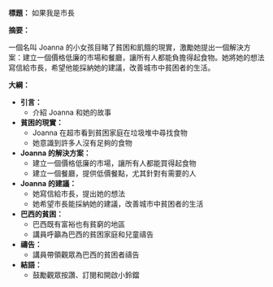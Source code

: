 **標題：** 如果我是市長

**摘要：**

一個名叫 Joanna 的小女孩目睹了貧困和飢餓的現實，激勵她提出一個解決方案：建立一個價格低廉的市場和餐廳，讓所有人都能負擔得起食物。她將她的想法寫信給市長，希望他能採納她的建議，改善城市中貧困者的生活。

**大綱：**

* **引言：**
    * 介紹 Joanna 和她的故事
* **貧困的現實：**
    * Joanna 在超市看到貧困家庭在垃圾堆中尋找食物
    * 她意識到許多人沒有足夠的食物
* **Joanna 的解決方案：**
    * 建立一個價格低廉的市場，讓所有人都能買得起食物
    * 建立一個餐廳，提供低價餐點，尤其針對有需要的人
* **Joanna 的建議：**
    * 她寫信給市長，提出她的想法
    * 她希望市長能採納她的建議，改善城市中貧困者的生活
* **巴西的貧困：**
    * 巴西既有富裕也有貧窮的地區
    * 講員呼籲為巴西的貧困家庭和兒童禱告
* **禱告：**
    * 講員帶領觀眾為巴西的貧困者禱告
* **結語：**
    * 鼓勵觀眾按讚、訂閱和開啟小鈴鐺